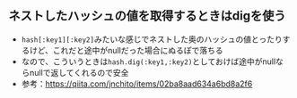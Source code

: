 ## ネストしたハッシュの値を取得するときはdigを使う
- `hash[:key1][:key2]`みたいな感じでネストした奥のハッシュの値とったりするけど、これだと途中がnullだった場合にぬるぽで落ちる 
- なので、こういうときは`hash.dig(:key1,:key2)`としておけば途中がnullならnullで返してくれるので安全
- 参考：https://qiita.com/jnchito/items/02ba8aad634a6bd8a2f6
